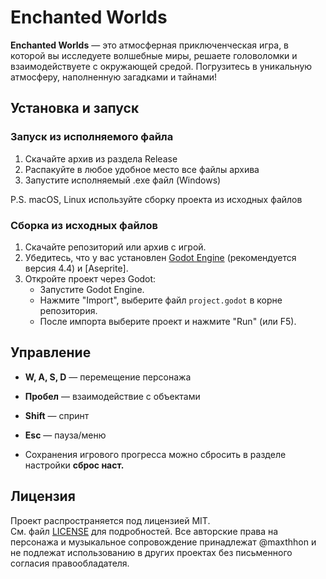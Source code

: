 # Enchanted Worlds

**Enchanted Worlds** — это атмосферная приключенческая игра, в которой вы исследуете волшебные миры, решаете головоломки и взаимодействуете с окружающей средой. Погрузитесь в уникальную атмосферу, наполненную загадками и тайнами!

## Установка и запуск

### Запуск из исполняемого файла
1. Скачайте архив из раздела Release
2. Распакуйте в любое удобное место все файлы архива
3. Запустите исполняемый .exe файл (Windows)

P.S. macOS, Linux используйте сборку проекта из исходных файлов

### Сборка из исходных файлов
1. Скачайте репозиторий или архив с игрой.
2. Убедитесь, что у вас установлен [Godot Engine](https://godotengine.org/) (рекомендуется версия 4.4) и [Aseprite].
3. Откройте проект через Godot:  
   - Запустите Godot Engine.
   - Нажмите "Import", выберите файл `project.godot` в корне репозитория.
   - После импорта выберите проект и нажмите "Run" (или F5).

## Управление

- **W, A, S, D** — перемещение персонажа
- **Пробел** — взаимодействие с объектами
- **Shift** — спринт
- **Esc** — пауза/меню

-  Сохранения игрового прогресса можно сбросить в разделе настройки **сброс наст.**

## Лицензия

Проект распространяется под лицензией MIT.  
См. файл [LICENSE](LICENSE) для подробностей.
Все авторские права на персонажа и музыкальное сопровождение принадлежат @maxthhon и не подлежат использованию в других проектах без письменного согласия правообладателя.
